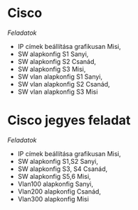 # Cisco
*Feladatok*
- IP címek beállítása grafikusan Misi,
- SW alapkonfig S1 Sanyi,
- SW alapkonfig S2 Csanád,
- SW alapkonfig S3 Misi,
- SW vlan alapkonfig S1 Sanyi,
- SW vlan alapkonfig S2 Csanád,
- SW vlan alapkonfig S3 Misi



# Cisco jegyes feladat
*Feladatok*
- IP címek beállítása grafikusan Misi,
- SW alapkonfig S1,S2 Sanyi,
- SW alapkonfig S3, S4 Csanád,
- SW alapkonfig S5,6 Misi,
- Vlan100 alapkonfig Sanyi,
- Vlan200 alapkonfig Csanád,
- Vlan300 alapkonfig Misi
